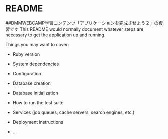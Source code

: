 # README
##DMMWEBCAMP学習コンテンツ「アプリケーションを完成させよう２」の復習です
This README would normally document whatever steps are necessary to get the
application up and running.

Things you may want to cover:

* Ruby version

* System dependencies

* Configuration

* Database creation

* Database initialization

* How to run the test suite

* Services (job queues, cache servers, search engines, etc.)

* Deployment instructions

* ...
